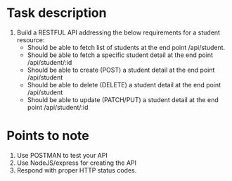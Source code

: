 # Task description

1. Build a RESTFUL API addressing the below requirements for a student resource:
    * Should be able to fetch list of students at the end point /api/student.
    * Should be able to fetch a specific student detail at the end point /api/student/:id
    * Should be able to create (POST) a student detail at the end point /api/student
    * Should be able to delete (DELETE) a student detail at the end point /api/student
    * Should be able to update (PATCH/PUT) a student detail at the end point /api/student/:id


# Points to note
1. Use POSTMAN to test your API
2. Use NodeJS/express for creating the API
3. Respond with proper HTTP status codes.
